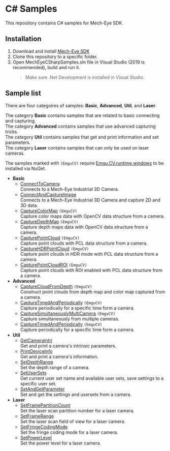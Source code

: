 # C# Samples

This repository contains C# samples for Mech-Eye SDK.

## Installation

1. Download and install [Mech-Eye SDK](https://www.mech-mind.com/download/camera-sdk.html)
2. Clone this repository to a specific folder.
3. Open MechEyeCSharpSamples.sln file in Visual Studio (2019 is recommended), build and run it.
    > Make sure .Net Development is installed in Visual Studio.

## Sample list

There are four categoires of samples: **Basic**, **Advanced**, **Util**, and **Laser**.  

The category **Basic** contains samples that are related to basic connecting and capturing.  
The category **Advanced** contains samples that use advanced capturing tricks.  
The category **Util** contains samples that get and print information and set parameters.  
The category **Laser** contains samples that can only be used on laser cameras.  

The samples marked with `(EmguCV)` require [Emgu.CV.runtime.windows](https://www.nuget.org/packages/Emgu.CV.runtime.windows/) to be installed via NuGet.

- **Basic**
  - [ConnectToCamera](https://github.com/MechMindRobotics/mecheye_csharp_samples/tree/main/source/Basic/connectToCamera)  
    Connects to a Mech-Eye Industrial 3D Camera.
  - [ConnectAndCaptureImage](https://github.com/MechMindRobotics/mecheye_csharp_samples/tree/main/source/Basic/connectAndCaptureImage)  
    Connects to a Mech-Eye Industrial 3D Camera and capture 2D and 3D data.
  - [CaptureColorMap](https://github.com/MechMindRobotics/mecheye_csharp_samples/tree/main/source/Basic/captureColorMap) `(EmguCV)`  
    Capture color maps data with OpenCV data structure from a camera.
  - [CaptureDepthMap](https://github.com/MechMindRobotics/mecheye_csharp_samples/tree/main/source/Basic/captureDepthMap) `(EmguCV)`  
    Capture depth maps data with OpenCV data structure from a camera.
  - [CapturePointCloud](https://github.com/MechMindRobotics/mecheye_csharp_samples/tree/main/source/Basic/capturePointCloud) `(EmguCV)`  
    Capture point clouds with PCL data structure from a camera.
  - [CaptureHDRPointCloud](https://github.com/MechMindRobotics/mecheye_csharp_samples/tree/main/source/Basic/captureHDRPointCloud) `(EmguCV)`  
    Capture point clouds in HDR mode with PCL data structure from a camera.
  - [CapturePointCloudROI](https://github.com/MechMindRobotics/mecheye_csharp_samples/tree/main/source/Basic/capturePointCloudROI) `(EmguCV)`  
    Capture point clouds with ROI enabled with PCL data structure from a camera.
- **Advanced**
  - [CaptureCloudFromDepth](https://github.com/MechMindRobotics/mecheye_csharp_samples/tree/main/source/Advanced/captureCloudFromDepth) `(EmguCV)`  
    Construct point clouds from depth map and color map captured from a camera.
  - [CaptureTimedAndPeriodically](https://github.com/MechMindRobotics/mecheye_csharp_samples/tree/main/source/Advanced/captureTimedAndPeriodically) `(EmguCV)`  
    Capture periodically for a specific time form a camera.
  - [CaptureSimultaneouslyMultiCamera](https://github.com/MechMindRobotics/mecheye_csharp_samples/tree/main/source/Advanced/captureSimultaneouslyMultiCamera) `(EmguCV)`  
    Capture simultaneously from multiple cameras.
  - [CaptureTimedAndPeriodically](https://github.com/MechMindRobotics/mecheye_csharp_samples/tree/main/source/Advanced/captureTimedAndPeriodically) `(EmguCV)`  
    Capture periodically for a specific time form a camera.
- **Util**
  - [GetCameraIntri](https://github.com/MechMindRobotics/mecheye_csharp_samples/tree/main/source/Util/getCameraIntri)  
    Get and print a camera's intrinsic parameters.
  - [PrintDeviceInfo](https://github.com/MechMindRobotics/mecheye_csharp_samples/tree/main/source/Util/printDeviceInfo)  
    Get and print a camera's information.
  - [SetDepthRange](https://github.com/MechMindRobotics/mecheye_csharp_samples/tree/main/source/Util/setDepthRange)  
    Set the depth range of a camera.
  - [SetUserSets](https://github.com/MechMindRobotics/mecheye_csharp_samples/tree/main/source/Util/setUserSets)  
    Get current user set name and available user sets, save settings to a specific user set.
  - [SetAndGetParameter](https://github.com/MechMindRobotics/mecheye_csharp_samples/tree/main/source/Util/setAndGetParameter)  
    Set and get the settings and usersets from a camera.
- **Laser**
  - [SetFramePartitionCount](https://github.com/MechMindRobotics/mecheye_csharp_samples/tree/main/source/Laser/setFramePartitionCount)  
    Set the laser scan partition number for a laser camera.
  - [SetFrameRange](https://github.com/MechMindRobotics/mecheye_csharp_samples/tree/main/source/Laser/setFrameRange)  
    Set the laser scan field of view for a laser camera.
  - [SetFringeCodingMode](https://github.com/MechMindRobotics/mecheye_csharp_samples/tree/main/source/Laser/setFringeCodingMode)  
    Set the fringe coding mode for a laser camera.
  - [SetPowerLevel](https://github.com/MechMindRobotics/mecheye_csharp_samples/tree/main/source/Laser/setPowerLevel)  
    Set the power level for a laser camera.
